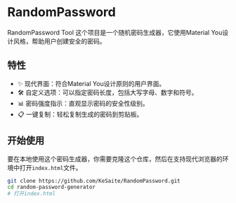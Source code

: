 # RandomPassword
RandomPassword Tool
这个项目是一个随机密码生成器，它使用Material You设计风格，帮助用户创建安全的密码。

## 特性

- ✨ 现代界面：符合Material You设计原则的用户界面。
- 🛠️ 自定义选项：可以指定密码长度，包括大写字母、数字和符号。
- 📊 密码强度指示：直观显示密码的安全性级别。
- 📋 一键复制：轻松复制生成的密码到剪贴板。

## 开始使用

要在本地使用这个密码生成器，你需要克隆这个仓库，然后在支持现代浏览器的环境中打开`index.html`文件。

```bash
git clone https://github.com/KeSaite/RandomPassword.git
cd random-password-generator
# 打开index.html
